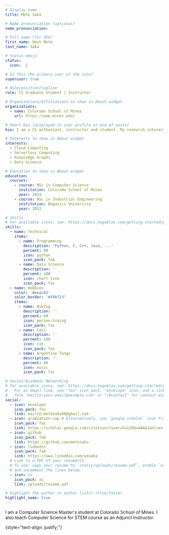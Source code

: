 ```yaml
---
# Display name
title: Mete Saka

# Name pronunciation (optional)
name_pronunciation:

# Full name (for SEO)
first_name: Umut Mete
last_name: Saka

# Status emoji
status:  
  icon:  🦆

# Is this the primary user of the site?
superuser: true

# Role/position/tagline
role: CS Graduate Student | Instructor 

# Organizations/Affiliations to show in About widget
organizations:
  - name: Colorado School of Mines
    url: https://www.mines.edu/

# Short bio (displayed in user profile at end of posts)
bio: I am a CS enthusiast, instructor and student. My research interests are cloud computing and knowledge graphs.

# Interests to show in About widget
interests:
  - Cloud Computing
  - Serverless Computing
  - Knowledge Graphs
  - Data Science

# Education to show in About widget
education:
  courses:
    - course: MSc in Computer Science
      institution: Colorado School of Mines
      year: 2024
    - course: BSc in Industrial Engineering
      institution: Bogazici University
      year: 2022

# Skills
# For available icons, see: https://docs.hugoblox.com/getting-started/page-builder/#icons
skills:
  - name: Technical
    items:
      - name: Programming
        description: 'Python, C, C++, Java, ...'
        percent: 80
        icon: python
        icon_pack: fab
      - name: Data Science
        description: ''
        percent: 100
        icon: chart-line
        icon_pack: fas
  - name: Hobbies
    color: '#eeac02'
    color_border: '#f0bf23'
    items:
      - name: Hiking
        description: ''
        percent: 60
        icon: person-hiking
        icon_pack: fas
      - name: Cats
        description: ''
        percent: 100
        icon: cat
        icon_pack: fas
      - name: Argentine Tango
        description: ''
        percent: 80
        icon: music
        icon_pack: fas

# Social/Academic Networking
# For available icons, see: https://docs.hugoblox.com/getting-started/page-builder/#icons
#   For an email link, use "fas" icon pack, "envelope" icon, and a link in the
#   form "mailto:your-email@example.com" or "/#contact" for contact widget.
social:
  - icon: envelope
    icon_pack: fas
    link: mailto:metesaka98@gmail.com
  - icon: graduation-cap # Alternatively, use `google-scholar` icon from `ai` icon pack
    icon_pack: fas
    link: https://scholar.google.com/citations?user=Fw1ZHQsAAAAJ&hl=en
  - icon: github
    icon_pack: fab
    link: https://github.com/metesaka
  - icon: linkedin
    icon_pack: fab
    link: https://www.linkedin.com/umsaka
  # Link to a PDF of your resume/CV.
  # To use: copy your resume to `static/uploads/resume.pdf`, enable `ai` icons in `params.yaml`,
  # and uncomment the lines below.
  - icon: cv
    icon_pack: ai
    link: uploads/resume.pdf

# Highlight the author in author lists? (true/false)
highlight_name: true
---
```


I am a Computer Science Master's student at Colorado School of Mines. I also teach Computer Science for STEM course as an Adjunct Instructor.

{style="text-align: justify;"}
